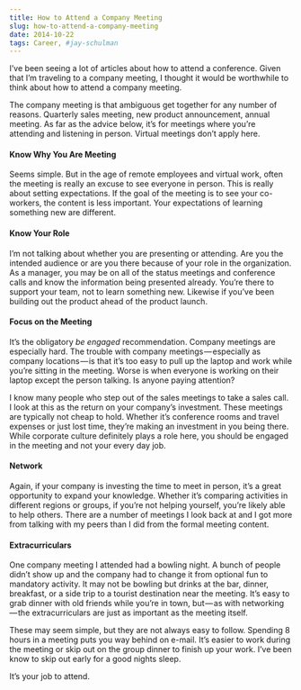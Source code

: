 ```yaml
---
title: How to Attend a Company Meeting
slug: how-to-attend-a-company-meeting
date: 2014-10-22
tags: Career, #jay-schulman
---
```


I’ve been seeing a lot of articles about how to attend a conference. Given that I’m traveling to a company meeting, I thought it would be worthwhile to think about how to attend a company meeting.

The company meeting is that ambiguous get together for any number of reasons. Quarterly sales meeting, new product announcement, annual meeting. As far as the advice below, it’s for meetings where you’re attending and listening in person. Virtual meetings don’t apply here.

#### Know Why You Are Meeting

Seems simple. But in the age of remote employees and virtual work, often the meeting is really an excuse to see everyone in person. This is really about setting expectations. If the goal of the meeting is to see your co-workers, the content is less important. Your expectations of learning something new are different.

#### Know Your Role

I’m not talking about whether you are presenting or attending. Are you the intended audience or are you there because of your role in the organization. As a manager, you may be on all of the status meetings and conference calls and know the information being presented already. You’re there to support your team, not to learn something new. Likewise if you’ve been building out the product ahead of the product launch.

#### Focus on the Meeting

It’s the obligatory *be engaged* recommendation. Company meetings are especially hard. The trouble with company meetings — especially as company locations — is that it’s too easy to pull up the laptop and work while you’re sitting in the meeting. Worse is when everyone is working on their laptop except the person talking. Is anyone paying attention?

I know many people who step out of the sales meetings to take a sales call. I look at this as the return on your company’s investment. These meetings are typically not cheap to hold. Whether it’s conference rooms and travel expenses or just lost time, they’re making an investment in you being there. While corporate culture definitely plays a role here, you should be engaged in the meeting and not your every day job.

#### Network

Again, if your company is investing the time to meet in person, it’s a great opportunity to expand your knowledge. Whether it’s comparing activities in different regions or groups, if you’re not helping yourself, you’re likely able to help others. There are a number of meetings I look back at and I got more from talking with my peers than I did from the formal meeting content.

#### Extracurriculars

One company meeting I attended had a bowling night. A bunch of people didn’t show up and the company had to change it from optional fun to mandatory activity. It may not be bowling but drinks at the bar, dinner, breakfast, or a side trip to a tourist destination near the meeting. It’s easy to grab dinner with old friends while you’re in town, but — as with networking — the extracurriculars are just as important as the meeting itself.

These may seem simple, but they are not always easy to follow. Spending 8 hours in a meeting puts you way behind on e-mail. It’s easier to work during the meeting or skip out on the group dinner to finish up your work. I’ve been know to skip out early for a good nights sleep.

It’s your job to attend.
